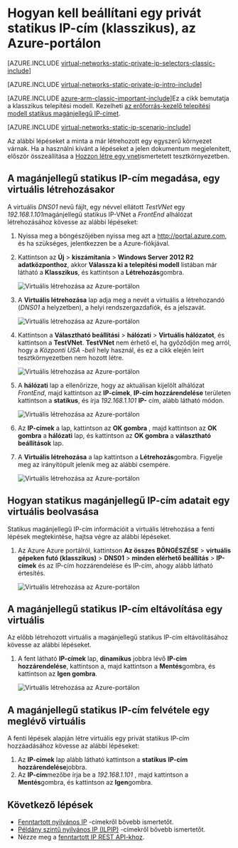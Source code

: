 <properties 
   pageTitle="Statikus magánjellegű IP-cím beállíthatja az Azure-portálon klasszikus módban |} Microsoft Azure"
   description="Statikus magánjellegű IP-címei és hogyan kezelheti őket az Azure portálon Klasszikus módú ismertetése"
   services="virtual-network"
   documentationCenter="na"
   authors="jimdial"
   manager="carmonm"
   editor="tysonn"
   tags="azure-service-management"
/>
<tags 
   ms.service="virtual-network"
   ms.devlang="na"
   ms.topic="article"
   ms.tgt_pltfrm="na"
   ms.workload="infrastructure-services"
   ms.date="02/04/2016"
   ms.author="jdial" />

# <a name="how-to-set-a-static-private-ip-address-classic-in-the-azure-portal"></a>Hogyan kell beállítani egy privát statikus IP-cím (klasszikus), az Azure-portálon

[AZURE.INCLUDE [virtual-networks-static-private-ip-selectors-classic-include](../../includes/virtual-networks-static-private-ip-selectors-classic-include.md)]

[AZURE.INCLUDE [virtual-networks-static-private-ip-intro-include](../../includes/virtual-networks-static-private-ip-intro-include.md)]

[AZURE.INCLUDE [azure-arm-classic-important-include](../../includes/azure-arm-classic-important-include.md)]Ez a cikk bemutatja a klasszikus telepítési modell. Kezelheti [az erőforrás-kezelő telepítési modell statikus magánjellegű IP-címet](virtual-networks-static-private-ip-arm-pportal.md).

[AZURE.INCLUDE [virtual-networks-static-ip-scenario-include](../../includes/virtual-networks-static-ip-scenario-include.md)]

Az alábbi lépéseket a minta a már létrehozott egy egyszerű környezet várnak. Ha a használni kívánt a lépéseket a jelen dokumentum megjelenített, először összeállítása a [Hozzon létre egy vnet](virtual-networks-create-vnet-classic-pportal.md)ismertetett tesztkörnyezetben.

## <a name="how-to-specify-a-static-private-ip-address-when-creating-a-vm"></a>A magánjellegű statikus IP-cím megadása, egy virtuális létrehozásakor
A virtuális *DNS01* nevű fájlt, egy névvel ellátott *TestVNet* egy *192.168.1.101*magánjellegű statikus IP-VNet a *FrontEnd* alhálózat létrehozásához kövesse az alábbi lépéseket:

1. Nyissa meg a böngészőjében nyissa meg azt a http://portal.azure.com, és ha szükséges, jelentkezzen be a Azure-fiókjával.
2. Kattintson az **Új** > **kiszámítania** > **Windows Server 2012 R2 adatközponthoz**, akkor **Válassza ki a telepítési modell** listában már látható a **Klasszikus**, és kattintson a **Létrehozás**gombra.

    ![Virtuális létrehozása az Azure-portálon](./media/virtual-networks-static-ip-classic-pportal/figure01.png)

3. A **Virtuális létrehozása** lap adja meg a nevét a virtuális a létrehozandó (*DNS01* a helyzetben), a helyi rendszergazdafiók, és a jelszavát.

    ![Virtuális létrehozása az Azure-portálon](./media/virtual-networks-static-ip-classic-pportal/figure02.png)

4. Kattintson a **Választható beállítási** > **hálózati** > **Virtuális hálózatot**, és kattintson a **TestVNet**. **TestVNet** nem érhető el, ha győződjön meg arról, hogy a *Központi USA -beli* hely használ, és ez a cikk elején leírt tesztkörnyezetben nem hozott létre.

    ![Virtuális létrehozása az Azure-portálon](./media/virtual-networks-static-ip-classic-pportal/figure03.png)

5. A **hálózati** lap a ellenőrizze, hogy az aktuálisan kijelölt alhálózat *FrontEnd*, majd kattintson az **IP-címek**, **IP-cím hozzárendelése** területen kattintson a **statikus**, és írja *192.168.1.101* **IP-** cím, alább látható módon.

    ![Virtuális létrehozása az Azure-portálon](./media/virtual-networks-static-ip-classic-pportal/figure04.png)   

6. Az **IP-címek** a lap, kattintson az **OK gombra** , majd kattintson az **OK gombra** a **hálózati** lap, és kattintson az **OK gombra** a **választható beállítások** lap.
7. A **Virtuális létrehozása** a lap kattintson a **Létrehozás**gombra. Figyelje meg az irányítópult jelenik meg az alábbi csempére.

    ![Virtuális létrehozása az Azure-portálon](./media/virtual-networks-static-ip-classic-pportal/figure05.png)

## <a name="how-to-retrieve-static-private-ip-address-information-for-a-vm"></a>Hogyan statikus magánjellegű IP-cím adatait egy virtuális beolvasása

Statikus magánjellegű IP-cím információit a virtuális létrehozása a fenti lépések megtekintése, hajtsa végre az alábbi lépéseket.

1. Az Azure Azure portálról, kattintson **Az összes BÖNGÉSZÉSE** > **virtuális gépeken futó (klasszikus)** > **DNS01** > **minden elérhető beállítás** > **IP-címek** és az IP-cím hozzárendelése és IP-cím, ahogy alább látható értesítés.

    ![Virtuális létrehozása az Azure-portálon](./media/virtual-networks-static-ip-classic-pportal/figure06.png)

## <a name="how-to-remove-a-static-private-ip-address-from-a-vm"></a>A magánjellegű statikus IP-cím eltávolítása egy virtuális
Az előbb létrehozott virtuális a magánjellegű statikus IP-cím eltávolításához kövesse az alábbi lépéseket.
    
1. A fent látható **IP-címek** lap, **dinamikus** jobbra lévő **IP-cím hozzárendelése**, kattintson a, majd kattintson a **Mentés**gombra, és kattintson az **Igen gombra**.

    ![Virtuális létrehozása az Azure-portálon](./media/virtual-networks-static-ip-classic-pportal/figure07.png)

## <a name="how-to-add-a-static-private-ip-address-to-an-existing-vm"></a>A magánjellegű statikus IP-cím felvétele egy meglévő virtuális
A fenti lépések alapján létre virtuális egy privát statikus IP-cím hozzáadásához kövesse az alábbi lépéseket:

1. Az **IP-címek** lap alább látható kattintson a **statikus** **IP-cím hozzárendelése**jobbra.
2. Az **IP-cím**mezőbe írja be a *192.168.1.101* , majd kattintson a **Mentés**gombra, és kattintson az **Igen**gombra.

## <a name="next-steps"></a>Következő lépések

- [Fenntartott nyilvános IP](virtual-networks-reserved-public-ip.md) -címekről bővebb ismertetőt.
- [Példány szintű nyilvános IP (ILPIP)](virtual-networks-instance-level-public-ip.md) -címekről bővebb ismertetőt.
- Nézze meg a [fenntartott IP REST API-khoz](https://msdn.microsoft.com/library/azure/dn722420.aspx).